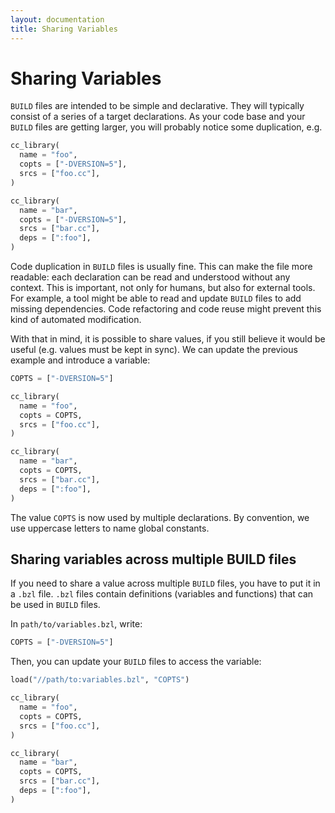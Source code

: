 ```yaml
---
layout: documentation
title: Sharing Variables
---
```


# Sharing Variables

`BUILD` files are intended to be simple and declarative. They will typically
consist of a series of a target declarations. As your code base and your `BUILD`
files are getting larger, you will probably notice some duplication, e.g.

``` python
cc_library(
  name = "foo",
  copts = ["-DVERSION=5"],
  srcs = ["foo.cc"],
)

cc_library(
  name = "bar",
  copts = ["-DVERSION=5"],
  srcs = ["bar.cc"],
  deps = [":foo"],
)
```

Code duplication in `BUILD` files is usually fine. This can make the file more
readable: each declaration can be read and understood without any context. This
is important, not only for humans, but also for external tools. For example, a
tool might be able to read and update `BUILD` files to add missing dependencies.
Code refactoring and code reuse might prevent this kind of automated
modification.

With that in mind, it is possible to share values, if you still believe it would
be useful (e.g. values must be kept in sync). We can update the previous example
and introduce a variable:

``` python
COPTS = ["-DVERSION=5"]

cc_library(
  name = "foo",
  copts = COPTS,
  srcs = ["foo.cc"],
)

cc_library(
  name = "bar",
  copts = COPTS,
  srcs = ["bar.cc"],
  deps = [":foo"],
)
```

The value `COPTS` is now used by multiple declarations. By convention, we use
uppercase letters to name global constants.

## Sharing variables across multiple BUILD files

If you need to share a value across multiple `BUILD` files, you have to put it
in a `.bzl` file. `.bzl` files contain definitions (variables and functions)
that can be used in `BUILD` files.

In `path/to/variables.bzl`, write:

``` python
COPTS = ["-DVERSION=5"]
```

Then, you can update your `BUILD` files to access the variable:

``` python
load("//path/to:variables.bzl", "COPTS")

cc_library(
  name = "foo",
  copts = COPTS,
  srcs = ["foo.cc"],
)

cc_library(
  name = "bar",
  copts = COPTS,
  srcs = ["bar.cc"],
  deps = [":foo"],
)
```
